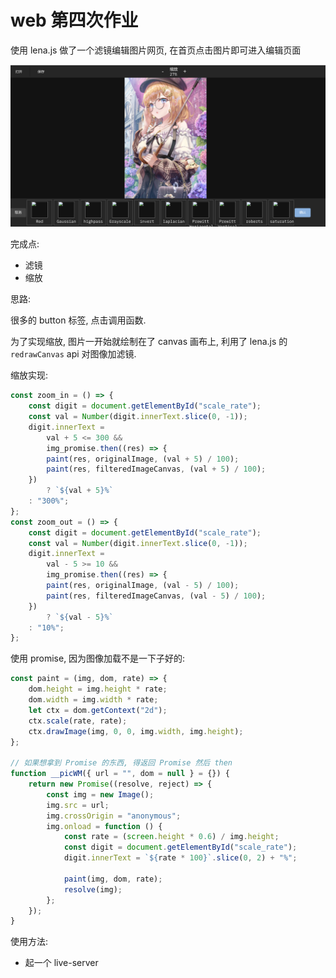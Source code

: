 # web 第四次作业

使用 lena.js 做了一个滤镜编辑图片网页, 在首页点击图片即可进入编辑页面

![](assets/img/2022-01-10-03-39-09.png)

完成点:

- 滤镜
- 缩放

思路: 

很多的 button 标签, 点击调用函数.

 为了实现缩放, 图片一开始就绘制在了 canvas 画布上, 利用了 lena.js 的 `redrawCanvas` api 对图像加滤镜.

缩放实现:

```js
const zoom_in = () => {
    const digit = document.getElementById("scale_rate");
    const val = Number(digit.innerText.slice(0, -1));
    digit.innerText =
        val + 5 <= 300 &&
        img_promise.then((res) => {
        paint(res, originalImage, (val + 5) / 100);
        paint(res, filteredImageCanvas, (val + 5) / 100);
    })
        ? `${val + 5}%`
    : "300%";
};
const zoom_out = () => {
    const digit = document.getElementById("scale_rate");
    const val = Number(digit.innerText.slice(0, -1));
    digit.innerText =
        val - 5 >= 10 &&
        img_promise.then((res) => {
        paint(res, originalImage, (val - 5) / 100);
        paint(res, filteredImageCanvas, (val - 5) / 100);
    })
        ? `${val - 5}%`
    : "10%";
};


```

使用 promise, 因为图像加载不是一下子好的: 

```js
const paint = (img, dom, rate) => {
    dom.height = img.height * rate;
    dom.width = img.width * rate;
    let ctx = dom.getContext("2d");
    ctx.scale(rate, rate);
    ctx.drawImage(img, 0, 0, img.width, img.height);
};

// 如果想拿到 Promise 的东西, 得返回 Promise 然后 then
function __picWM({ url = "", dom = null } = {}) {
    return new Promise((resolve, reject) => {
        const img = new Image();
        img.src = url;
        img.crossOrigin = "anonymous";
        img.onload = function () {
            const rate = (screen.height * 0.6) / img.height;
            const digit = document.getElementById("scale_rate");
            digit.innerText = `${rate * 100}`.slice(0, 2) + "%";

            paint(img, dom, rate);
            resolve(img);
        };
    });
}
```

使用方法:

- 起一个 live-server
